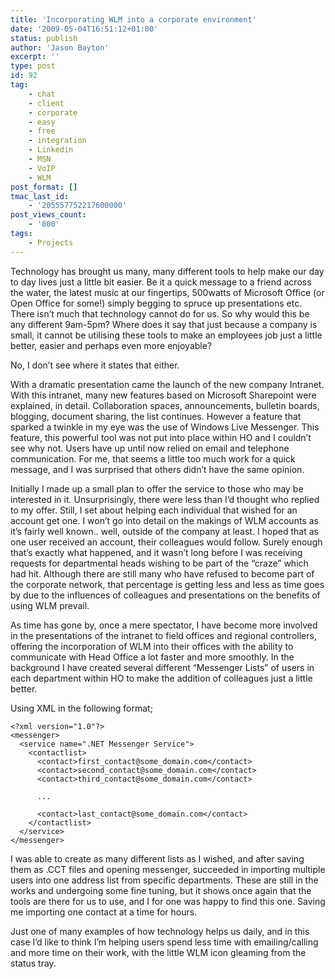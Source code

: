 ```yaml
---
title: 'Incorporating WLM into a corporate environment'
date: '2009-05-04T16:51:12+01:00'
status: publish
author: 'Jason Bayton'
excerpt: ''
type: post
id: 92
tag:
    - chat
    - client
    - corporate
    - easy
    - free
    - integration
    - Linkedin
    - MSN
    - VoIP
    - WLM
post_format: []
tmac_last_id:
    - '205557752217600000'
post_views_count:
    - '800'
tags:
    - Projects
---
```

Technology has brought us many, many different tools to help make our day to day lives just a little bit easier. Be it a quick message to a friend across the water, the latest music at our fingertips, 500watts of Microsoft Office (or Open Office for some!) simply begging to spruce up presentations etc. There isn’t much that technology cannot do for us. So why would this be any different 9am-5pm? Where does it say that just because a company is small, it cannot be utilising these tools to make an employees job just a little better, easier and perhaps even more enjoyable?

No, I don’t see where it states that either.

With a dramatic presentation came the launch of the new company Intranet. With this intranet, many new features based on Microsoft Sharepoint were explained, in detail. Collaboration spaces, announcements, bulletin boards, blogging, document sharing, the list continues. However a feature that sparked a twinkle in my eye was the use of Windows Live Messenger. This feature, this powerful tool was not put into place within HO and I couldn’t see why not. Users have up until now relied on email and telephone communication. For me, that seems a little too much work for a quick message, and I was surprised that others didn’t have the same opinion.

Initially I made up a small plan to offer the service to those who may be interested in it. Unsurprisingly, there were less than I’d thought who replied to my offer. Still, I set about helping each individual that wished for an account get one. I won’t go into detail on the makings of WLM accounts as it’s fairly well known.. well, outside of the company at least. I hoped that as one user received an account, their colleagues would follow. Surely enough that’s exactly what happened, and it wasn’t long before I was receiving requests for departmental heads wishing to be part of the “craze” which had hit. Although there are still many who have refused to become part of the corporate network, that percentage is getting less and less as time goes by due to the influences of colleagues and presentations on the benefits of using WLM prevail.

As time has gone by, once a mere spectator, I have become more involved in the presentations of the intranet to field offices and regional controllers, offering the incorporation of WLM into their offices with the ability to communicate with Head Office a lot faster and more smoothly. In the background I have created several different “Messenger Lists” of users in each department within HO to make the addition of colleagues just a little better.

Using XML in the following format;

```
<?xml version="1.0"?>
<messenger>
  <service name=".NET Messenger Service">
    <contactlist>
      <contact>first_contact@some_domain.com</contact>
      <contact>second_contact@some_domain.com</contact>
      <contact>third_contact@some_domain.com</contact>

      ...

      <contact>last_contact@some_domain.com</contact>
    </contactlist>
  </service>
</messenger>
```

I was able to create as many different lists as I wished, and after saving them as .CCT files and opening messenger, succeeded in importing multiple users into one address list from specific departments. These are still in the works and undergoing some fine tuning, but it shows once again that the tools are there for us to use, and I for one was happy to find this one. Saving me importing one contact at a time for hours.

Just one of many examples of how technology helps us daily, and in this case I’d like to think I’m helping users spend less time with emailing/calling and more time on their work, with the little WLM icon gleaming from the status tray.